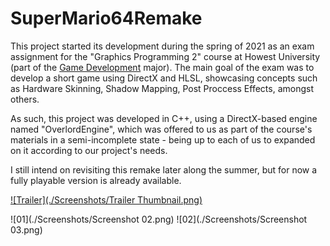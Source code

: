 # SuperMario64Remake

This project started its development during the spring of 2021 as an exam assignment for the "Graphics Programming 2" course at Howest University (part of the [Game Development](http://www.digitalartsandentertainment.be/page/31/Game+Development) major). The main goal of the exam was to develop a short game using DirectX and HLSL, showcasing concepts such as Hardware Skinning, Shadow Mapping, Post Proccess Effects, amongst others.

As such, this project was developed in C++, using a DirectX-based engine named "OverlordEngine", which was offered to us as part of the course's materials in a semi-incomplete state - being up to each of us to expanded on it according to our project's needs.

I still intend on revisiting this remake later along the summer, but for now a fully playable version is already available.



[![Trailer](./Screenshots/Trailer Thumbnail.png)](http://www.youtube.com/watch?v=xonvrfbR3hA "Super Mario 64 Remake - Trailer")



![01](./Screenshots/Screenshot 02.png)
![02](./Screenshots/Screenshot 03.png)




